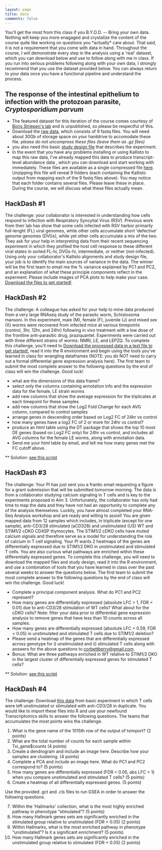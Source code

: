 ```yaml
---
layout: page
title: Data
comments: false
---
```


<p class="message">
You'll get the most from this class if you B.Y.O.D. -- Bring your own data.  Nothing will keep you more enagaged and crystalize the content of the course quite like working on questions you *actually* care about.  That said, it is not a requirement that you come with data in hand.  Throughout the course, I will demonstrate every step in the analysis using a 'real' dataset, which you can download below and use to follow along with me in class.  If you run into serious problems following along with your own data, I strongly recommend that you use the dataset provided below.  You can always return to your data once you have a functional pipeline and understand the process.  
</p>

## The response of the intestinal epithelium to infection with the protozoan parasite, *Cryptosporidium parvum*
* The featured dataset for this iteration of the course comes courtesy of [Boris Striepen's lab](http://cellbio.uga.edu/directory/faculty/boris-striepen) and is unpublished, so please be respectful of this.  
* Download the [raw data](https://drive.google.com/drive/folders/0B-uUeUVY3YYUOVNGeDZvTXg1Q1U?usp=sharing), which consists of 9 fastq files.  You will need about 30Gb of storage space on your harddrive to accomodate these file.  *please do not uncompress these files (leave them as .gz files)*
* you also need this basic [study design file](http://DIYtranscriptomics.github.io/Software/files/Crypto_studyDesign.txt) that describes the experiment.
* In the event that you have any problems installing or using Kallisto to map this raw data, I've already mapped this data to produce transcript-level abundance data , which you can download and start working with immediately.  These files are available as a single compressed file [here](https://drive.google.com/drive/folders/0B-uUeUVY3YYUdHBidl9CTVR2N2M?usp=sharing).  Unzipping this file will reveal 9 folders (each containing the Kallisto output from mapping each of the 9 fastq files above).  You may notice that each folder contains several files.  Please leave these in place.  During the course, we will discuss what these files actually mean.

## HackDash #1
The challenge: your collaborator is interested in understanding how cells respond to infection with Respiratory Syncytial Virus (RSV).  Previous work from their lab has show that some cells infected with RSV harbor primarily full-lenght (FL) viral genomes, while other cells accumulate short 'defective' genome genomes (DVGs), while yet other cells accumulate a mix of the two.  They ask for your help in interpreting data from their recent sequencing experiment in which they profiled the host cell response to these different viral states in sorted FL-hi, DVGs-hi, intermediate, or neither (not-infected).  Using only your collaborator's Kallisto alignments and study design file, your job is to identify the main sources of variance in the data.  The winner will be the first team to email me the % variance explained by PC1 and PC2, and an explanation of what these principle components reflect in the experment. Please include images of PCA plots to help make your case.  [Download the files to get started!](https://drive.google.com/file/d/0B-uUeUVY3YYUSTl6ZmZfcElid28/view?usp=sharing).

## HackDash #2
The challenge: A colleague has asked for your help to mine data produced from a very large RNAseq study of the parasitc worm, Schistosoma mansoni.  In this experiment, male (M), female (F), juvenile (J) and mixed sex (X) worms were recovered from infected mice at various timepoints (control, 3hr, 12hr, and 24hr) following in vivo treatment with a low dose of the frontline anti-parasitic drug, praziquantel.  Experiments were carried out with three different strains of worms: NMRI, LE, and LEPZQ.  To complete this challenge, you'll need to [Download the processed data in a text file to get started!](http://DIYtranscriptomics.github.io/Data/files/data.unfiltered.txt), read it into the R environment and begin using the tools you've learned in class for wrangling dataframes (NOTE: you do NOT need to carry out a formal differential gene expression analysis here).  The first team to submit the most complete answer to the following questions by the end of class will win the challenge.  Good luck! 

* what are the dimensions of this data frame?
* select only the columns containing annotation info and the expression data for the female, LE strain worms
* add new columns that show the average expression for the triplicates at each timepoint for these samples
* add new columns that show the Log2 Fold Change for each AVG column, compared to control samples
* arrange genes in descending order based on Log2 FC of 24hr vs control
* how many genes have a log2 FC of 2 or more for 24hr vs control?
* produce an html table using the DT package that shows the top 10 most DE genes (based on Log2 FC only) for 24hr vs control, and includes all AVG columns for the female LE worms, along with annotation data.  
* Send me your html table by email, and tell me how many genes met the FC cutoff above.

** Solution: [see this script](http://DIYtranscriptomics.github.io/Data/files/hackdash2_solution.R)


## HackDash #3
The challenge: Your PI has just sent you a frantic email requesting a figure for a grant submission that will be submitted tomorrow morning. The data is from a collaborator studying calcium signaling in T cells and is key to the experiments proposed in Aim 3. Unfortunately, the collaborator has only had time to map the data and they have not had an opportunity to complete any of the analysis themselves. Luckily, you have almost completed your RNA-Seq Analysis workshop and are ready and willing to assist! You are given mapped data from 12 samples which includes, in triplicate (except for one sample), anti-CD3/28 stimulated (aCD328) and unstimulated (US) WT and STIM1/2 cDKO CD4SP thymocytes. The STIM1/2 cDKO cells have muted calcium signals and therefore serve as a model for understanding the role of calcium in T cell signaling. Your PI wants 2 heatmaps of the genes are differentially expressed due to STIM1/2 DKO in unstimulated and stimulated T cells. You are also curious what pathways are enriched within these differentially expressed genes. To complete this challenge, you will need to download the mapped files and study design, read it into the R environment, and use a combination of tools that you have learned in class over the past several weeks to answer the questions below. The first team to submit the most complete answer to the following questions by the end of class will win the challenge. Good luck!

* Complete a principal component analysis. What do PC1 and PC2 represent?
* How many genes are differentially expressed (absolute LFC > 1, FDR < 0.01) due to anti-CD3/28 stimulation of WT cells? What about for the cDKO cells? Note: filter your data prior to differential gene expression analysis to remove genes that have less than 10 counts across all samples.
* How many genes are differentially expressed (absolute LFC > 0.59, FDR < 0.05) in unstimulated and stimulated T cells due to STIM1/2 deletion?
* Please send a heatmap of the genes that are differentially expressed across genotype for i) unstimulated and ii) stimulated T cells along with answers for the above questions to corbettberry@gmail.com.
* Bonus: What are three pathways enriched in WT relative to STIM1/2 DKO in the largest cluster of differentially expressed genes for stimulated T cells?


** Solution: [see this script](http://DIYtranscriptomics.github.io/Data/files/hackdash3_solution.R)


## HackDash #4
The challenge: Download [this data](https://drive.google.com/file/d/0B-uUeUVY3YYUdTZ2bTJCZ3VyNWs/view?usp=sharing) from basic experiment in which T cells were left unstimulated or stimulated with anti-CD3/28 in duplicate. You would like to import these files into R and use your newfound Transcriptomics skills to answer the following questions.  The teams that accumulates the most points wins the challenge.

1.	What is the gene name of the 1015th row of the output of tximport? (2 points)
2.	What are the total number of counts for each sample within Txi_gene$counts (4 points)
3.	Create a dendrogram and include an image here. Describe how your samples are clustering. (4 points)
4.	Complete a PCA and include an image here. What do PC1 and PC2 correspond to? (5 points)
5.	How many genes are differentially expressed (FDR < 0.05, abs LFC > 1) when you compare unstimulated and stimulated T cells? (5 points)
6.	Create a heatmap of all differentially expressed genes. (5 points)

Use the provided .gct and .cls files to run GSEA in order to answer the following questions.

7.	Within the 'Hallmarks' collection, what is the most highly enriched pathway in phenotype “stimulated”? (5 points)
8.	How many Hallmark genes sets are significantly enriched in the stimulated group relative to unstimulated (FDR < 0.05) (2 points)
9.	Within Hallmarks, what is the most enriched pathway in phenotype “unstimulated”? Is it a significant enrichment? (5 points)
10.	How many Hallmark genes sets are significantly enriched in the unstimulated group relative to stimulated (FDR < 0.05) (2 points)
